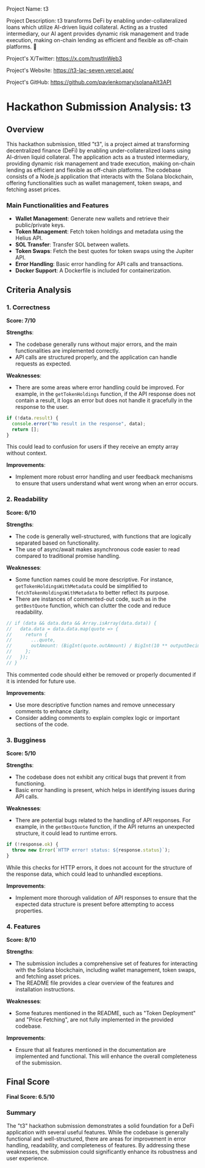 
Project Name: t3


Project Description: t3 transforms DeFi by enabling under-collateralized loans which utilize AI-driven liquid collateral. Acting as a trusted intermediary, our AI agent provides dynamic risk management and trade execution, making on-chain lending as efficient and flexible as off-chain platforms. 🚀


Project's X/Twitter: https://x.com/trustInWeb3


Project's Website: https://t3-lac-seven.vercel.app/


Project's GitHub: https://github.com/pavlenkomary/solanaAIt3API






# Hackathon Submission Analysis: t3

## Overview
This hackathon submission, titled "t3", is a project aimed at transforming decentralized finance (DeFi) by enabling under-collateralized loans using AI-driven liquid collateral. The application acts as a trusted intermediary, providing dynamic risk management and trade execution, making on-chain lending as efficient and flexible as off-chain platforms. The codebase consists of a Node.js application that interacts with the Solana blockchain, offering functionalities such as wallet management, token swaps, and fetching asset prices.

### Main Functionalities and Features
- **Wallet Management**: Generate new wallets and retrieve their public/private keys.
- **Token Management**: Fetch token holdings and metadata using the Helius API.
- **SOL Transfer**: Transfer SOL between wallets.
- **Token Swaps**: Fetch the best quotes for token swaps using the Jupiter API.
- **Error Handling**: Basic error handling for API calls and transactions.
- **Docker Support**: A Dockerfile is included for containerization.

## Criteria Analysis

### 1. Correctness
**Score: 7/10**

**Strengths**:
- The codebase generally runs without major errors, and the main functionalities are implemented correctly.
- API calls are structured properly, and the application can handle requests as expected.

**Weaknesses**:
- There are some areas where error handling could be improved. For example, in the `getTokenHoldings` function, if the API response does not contain a result, it logs an error but does not handle it gracefully in the response to the user.

```javascript
if (!data.result) {
  console.error("No result in the response", data);
  return [];
}
```
This could lead to confusion for users if they receive an empty array without context.

**Improvements**:
- Implement more robust error handling and user feedback mechanisms to ensure that users understand what went wrong when an error occurs.

### 2. Readability
**Score: 6/10**

**Strengths**:
- The code is generally well-structured, with functions that are logically separated based on functionality.
- The use of async/await makes asynchronous code easier to read compared to traditional promise handling.

**Weaknesses**:
- Some function names could be more descriptive. For instance, `getTokenHoldingsWithMetadata` could be simplified to `fetchTokenHoldingsWithMetadata` to better reflect its purpose.
- There are instances of commented-out code, such as in the `getBestQuote` function, which can clutter the code and reduce readability.

```javascript
// if (data && data.data && Array.isArray(data.data)) {
//   data.data = data.data.map(quote => {
//     return {
//       ...quote,
//       outAmount: (BigInt(quote.outAmount) / BigInt(10 ** outputDecimals)).toString(),
//     };
//   });
// }
```
This commented code should either be removed or properly documented if it is intended for future use.

**Improvements**:
- Use more descriptive function names and remove unnecessary comments to enhance clarity.
- Consider adding comments to explain complex logic or important sections of the code.

### 3. Bugginess
**Score: 5/10**

**Strengths**:
- The codebase does not exhibit any critical bugs that prevent it from functioning.
- Basic error handling is present, which helps in identifying issues during API calls.

**Weaknesses**:
- There are potential bugs related to the handling of API responses. For example, in the `getBestQuote` function, if the API returns an unexpected structure, it could lead to runtime errors.

```javascript
if (!response.ok) {
  throw new Error(`HTTP error! status: ${response.status}`);
}
```
While this checks for HTTP errors, it does not account for the structure of the response data, which could lead to unhandled exceptions.

**Improvements**:
- Implement more thorough validation of API responses to ensure that the expected data structure is present before attempting to access properties.

### 4. Features
**Score: 8/10**

**Strengths**:
- The submission includes a comprehensive set of features for interacting with the Solana blockchain, including wallet management, token swaps, and fetching asset prices.
- The README file provides a clear overview of the features and installation instructions.

**Weaknesses**:
- Some features mentioned in the README, such as "Token Deployment" and "Price Fetching", are not fully implemented in the provided codebase.

**Improvements**:
- Ensure that all features mentioned in the documentation are implemented and functional. This will enhance the overall completeness of the submission.

## Final Score
**Final Score: 6.5/10**

### Summary
The "t3" hackathon submission demonstrates a solid foundation for a DeFi application with several useful features. While the codebase is generally functional and well-structured, there are areas for improvement in error handling, readability, and completeness of features. By addressing these weaknesses, the submission could significantly enhance its robustness and user experience.